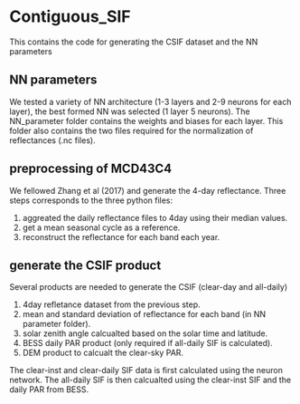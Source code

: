 # Contiguous_SIF
This contains the code for generating the CSIF dataset and the NN parameters
## NN parameters
We tested a variety of NN architecture (1-3 layers and 2-9 neurons for each layer), the best formed NN was selected (1 layer 5 neurons). The NN_parameter folder contains the weights and biases for each layer.
This folder also contains the two files required for the normalization of reflectances (.nc files).
## preprocessing of MCD43C4
We fellowed Zhang et al (2017) and generate the 4-day reflectance. Three steps corresponds to the three python files:
1. aggreated the daily reflectance files to 4day using their median values.
2. get a mean seasonal cycle as a reference.
3. reconstruct the reflectance for each band each year.
## generate the CSIF product
Several products are needed to generate the CSIF (clear-day and all-daily)
1. 4day refletance dataset from the previous step.
2. mean and standard deviation of reflectance for each band (in NN parameter folder).
3. solar zenith angle calcualted based on the solar time and latitude.
4. BESS daily PAR product (only required if all-daily SIF is calculated).
5. DEM product to calcualt the clear-sky PAR.

The clear-inst and clear-daily SIF data is first calculated using the neuron network. The all-daily SIF is then calcualted using the clear-inst SIF and the daily PAR from BESS.

